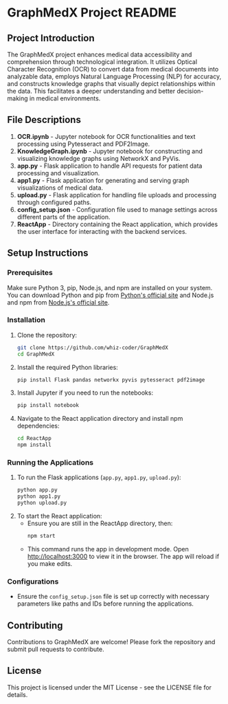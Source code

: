 # GraphMedX Project README

## Project Introduction
The GraphMedX project enhances medical data accessibility and comprehension through technological integration. It utilizes Optical Character Recognition (OCR) to convert data from medical documents into analyzable data, employs Natural Language Processing (NLP) for accuracy, and constructs knowledge graphs that visually depict relationships within the data. This facilitates a deeper understanding and better decision-making in medical environments.

## File Descriptions
1. **OCR.ipynb** - Jupyter notebook for OCR functionalities and text processing using Pytesseract and PDF2Image.
2. **KnowledgeGraph.ipynb** - Jupyter notebook for constructing and visualizing knowledge graphs using NetworkX and PyVis.
3. **app.py** - Flask application to handle API requests for patient data processing and visualization.
4. **app1.py** - Flask application for generating and serving graph visualizations of medical data.
5. **upload.py** - Flask application for handling file uploads and processing through configured paths.
6. **config_setup.json** - Configuration file used to manage settings across different parts of the application.
7. **ReactApp** - Directory containing the React application, which provides the user interface for interacting with the backend services.

## Setup Instructions

### Prerequisites
Make sure Python 3, pip, Node.js, and npm are installed on your system. You can download Python and pip from [Python's official site](https://python.org) and Node.js and npm from [Node.js's official site](https://nodejs.org).

### Installation
1. Clone the repository:
   ```bash
   git clone https://github.com/whiz-coder/GraphMedX
   cd GraphMedX
   ```

2. Install the required Python libraries:
   ```bash
   pip install Flask pandas networkx pyvis pytesseract pdf2image
   ```

3. Install Jupyter if you need to run the notebooks:
   ```bash
   pip install notebook
   ```

4. Navigate to the React application directory and install npm dependencies:
   ```bash
   cd ReactApp
   npm install
   ```

### Running the Applications
1. To run the Flask applications (`app.py`, `app1.py`, `upload.py`):
   ```bash
   python app.py
   python app1.py
   python upload.py
   ```
2. To start the React application:
   - Ensure you are still in the ReactApp directory, then:
     ```bash
     npm start
     ```
   - This command runs the app in development mode. Open [http://localhost:3000](http://localhost:3000) to view it in the browser. The app will reload if you make edits.

### Configurations
- Ensure the `config_setup.json` file is set up correctly with necessary parameters like paths and IDs before running the applications.

## Contributing
Contributions to GraphMedX are welcome! Please fork the repository and submit pull requests to contribute.

## License
This project is licensed under the MIT License - see the LICENSE file for details.
